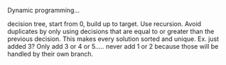 Dynamic programming...

decision tree, start from 0, build up to target.
Use recursion.
Avoid duplicates by only using decisions that are equal to or greater than
the previous decision. This makes every solution sorted and unique.
Ex. just added 3? Only add 3 or 4 or 5..... never add 1 or 2 because those will
be handled by their own branch.